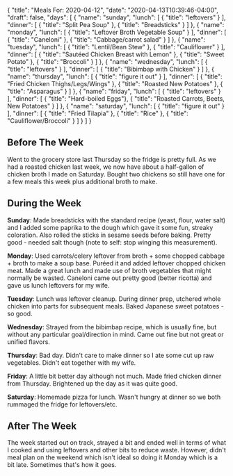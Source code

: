 {
    "title": "Meals For: 2020-04-12",
    "date": "2020-04-13T10:39:46-04:00",
    "draft": false,
    "days": [
        {
            "name": "sunday",
            "lunch": [
                { "title": "leftovers" }
            ],
            "dinner": [
                { "title": "Split Pea Soup" },
                { "title": "Breadsticks" }
            ]
        },
        {
            "name": "monday",
            "lunch": [
                { "title": "Leftover Broth Vegetable Soup" }
            ],
            "dinner": [
                { "title": "Caneloni" },
                { "title": "Cabbage/carrot salad" }
            ]
        },
        {
            "name": "tuesday",
            "lunch": [
                { "title": "Lentil/Bean Stew" },
                { "title": "Cauliflower" }
            ],
            "dinner": [
                { "title": "Saut&eacute;ed Chicken Breast with Lemon" },
                { "title": "Sweet Potato" },
                { "title": "Broccoli" }
            ]
        },
        {
            "name": "wednesday",
            "lunch": [
                { "title": "leftovers" }
            ],
            "dinner": [
                { "title": "Bibimbap with Chicken" }
            ]
        },
        {
            "name": "thursday",
            "lunch": [
                { "title": "figure it out" }
            ],
            "dinner": [
                { "title": "Fried Chicken Thighs/Legs/Wings" },
                { "title": "Roasted New Potatoes" },
                { "title": "Asparagus" }
            ]
        },
        {
            "name": "friday",
            "lunch": [
                { "title": "leftovers" }
            ],
            "dinner": [
                { "title": "Hard-boiled Eggs"},
                { "title": "Roasted Carrots, Beets, New Potatoes" }
            ]
        },
        {
            "name": "saturday",
            "lunch": [
                { "title": "figure it out" }
            ],
            "dinner": [
                { "title": "Fried Tilapia" },
                { "title": "Rice" },
                { "title": "Cauliflower/Broccoli" }
            ]
        }
    ]
}

## Before The Week

Went to the grocery store last Thursday so the fridge is pretty full. As we had a roasted chicken last week, we now have about a half-gallon of chicken broth I made on Saturday. Bought two chickens so still have one for a few meals this week plus additional broth to make.


## During the Week

**Sunday**: Made breadsticks with the standard recipe (yeast, flour, water salt) and I added some paprika to the dough which gave it some fun, streaky coloration. Also rolled the sticks in sesame seeds before baking. Pretty good - needed salt though (note to self: stop winging this measurement).

**Monday**: Used carrots/celery leftover from broth + some chopped cabbage + broth to make a soup base. Puréed it and added leftover chopped chicken meat. Made a great lunch and made use of broth vegetables that might normally be wasted. Caneloni came out pretty good (better ricotta) and gave us lunch leftovers for my wife.

**Tuesday**: Lunch was leftover cleanup. During dinner prep, utchered whole chicken into parts for subsequent meals. Baked Japanese sweet potatoes - so good.

**Wednesday**: Strayed from the bibimbap recipe, which is usually fine, but without any particular goal/direction in mind. Came out fine but not great or unified flavors. 

**Thursday**: Bad day. Didn't care to make dinner so I ate some cut up raw vegetables. Didn't eat together with my wife.

**Friday**: A little bit better day although not much. Made fried chicken dinner from Thursday. Brightened up the day as it was quite good.

**Saturday**: Homemade pizza for lunch. Wasn't hungry at dinner so we both rummaged the fridge for leftovers/etc. 


## After The Week

The week started out on track, strayed a bit and ended well in terms of what I cooked and using leftovers and other bits to reduce waste. However, didn't meal plan on the weekend which isn't ideal so doing it Monday which is a bit late. Sometimes that's how it goes.

